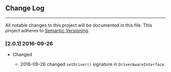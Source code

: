 ## Change Log
---
All notable changes to this project will be documented in this file. This
project adheres to [Semantic Versioning](http://semver.org/).

### [2.0.1] 2016-09-26

- Changed

  - 2016-09-26 changed `setDriver()` signature in `DriverAwareInterface`.
